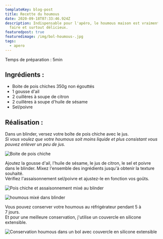 ```yaml
---
templateKey: blog-post
title: Recette du houmous 
date: 2020-09-18T07:33:46.924Z
description: Indispensable pour l'apéro, le houmous maison est vraiment rapide à
  faire et surtout délicieux. 
featuredpost: true
featuredimage: /img/bol-houmous-.jpg
tags:
  - apero
---
```

Temps de préparation : 5min 

## Ingrédients : 

* Boite de pois chiches 350g non égouttés
* 1 gousse d'ail 
* 2 cuillères à soupe de citron 
* 2 cuillères à soupe d'huile de sésame 
* Sel/poivre

## Réalisation : 

Dans un blinder, versez votre boîte de pois chiche avec le jus.\
*Si vous voulez que votre houmous soit moins liquide et plus consistant vous pouvez enlever un peu de jus.*

![Boite de pois chiche ](/img/boite-pois-chiche.jpg "Boite de pois chiche ")

Ajoutez la gousse d'ail, l'huile de sésame, le jus de citron, le sel et poivre dans le blinder.
Mixez l'ensemble des ingrédients jusqu'à obtenir la texture souhaité.\
Vérifiez l'assaisonnement sel/poivre et ajustez-le en fonction vos goûts. 

![Pois chiche et assaisonnement mixé au blinder](/img/mixeur-houmous-1.jpg "Pois chiche et assaisonnement ")

![houmous mixé dans blinder](/img/texture-houmous-.jpg "Houmous mixé")

Vous pouvez conserver votre houmous au réfrigérateur pendant 5 à 7 jours. \
Et pour une meilleure conservation, j'utilise un couvercle en silicone extensible. 

![Conservation houmous dans un bol avec couvercle en silicone extensible ](/img/sourire-houmous.jpg "Conservation houmous avec couvercle en silicone ")